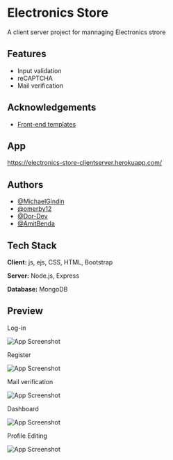 
# Electronics Store

A client server project for mannaging Electronics strore


## Features

- Input validation
- reCAPTCHA
- Mail verification



## Acknowledgements

 - [Front-end templates](https://startbootstrap.com/theme/sb-admin-2)

## App

https://electronics-store-clientserver.herokuapp.com/

## Authors
- [@MichaelGindin](https://github.com/MichaelGindin)
- [@omerby12](https://github.com/omerby12)
- [@Dor-Dev](https://github.com/Dor-Dev)
- [@AmitBenda](https://github.com/AmitBenda)
 
 

## Tech Stack

**Client:** js, ejs, CSS, HTML, Bootstrap

**Server:** Node.js, Express

**Database:** MongoDB


## Preview

Log-in

![App Screenshot](https://i.ibb.co/BjW9VzJ/login.png)

Register

![App Screenshot](https://i.ibb.co/71rmX2f/register.png)

Mail verification

![App Screenshot](https://i.ibb.co/305QPqV/verficationemailsend.png)

Dashboard

![App Screenshot](https://i.ibb.co/JChRkW0/dashboard.png)


Profile Editing

![App Screenshot](https://i.ibb.co/cJy8Wtq/profile-Editing.png)


